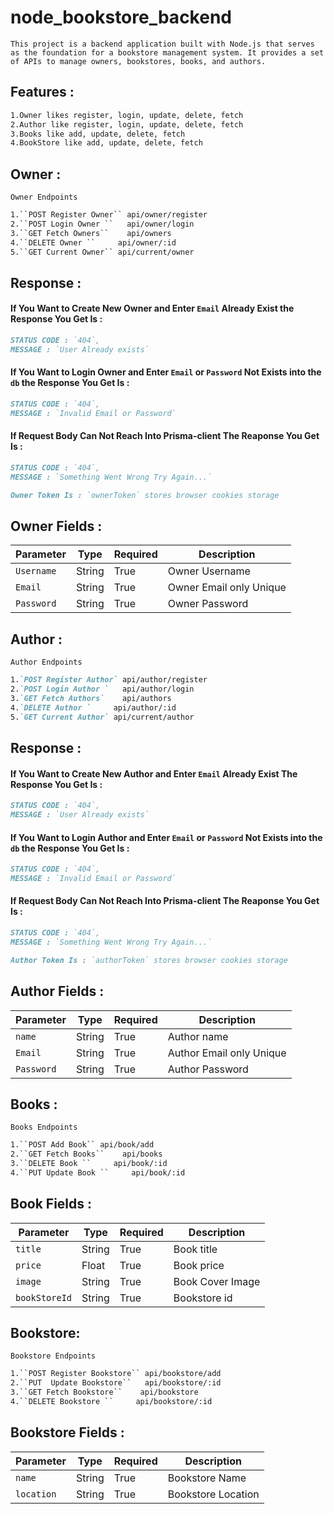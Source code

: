 # node_bookstore_backend
``This project is a backend application built with Node.js that serves as the foundation for a bookstore management system. It provides a set of APIs to manage owners, bookstores, books, and authors.``


## Features :

````markdown
1.Owner likes register, login, update, delete, fetch
2.Author like register, login, update, delete, fetch
3.Books like add, update, delete, fetch
4.BookStore like add, update, delete, fetch
````


## Owner :

``Owner Endpoints`` 
````markdown
1.``POST Register Owner`` api/owner/register
2.``POST Login Owner ``   api/owner/login
3.``GET Fetch Owners``    api/owners
4.``DELETE Owner ``     api/owner/:id
5.``GET Current Owner`` api/current/owner
````


## Response :

#### If You Want to Create New Owner and Enter ``Email`` Already Exist the Response You Get Is : 

````markdown
STATUS CODE : `404`,
MESSAGE : `User Already exists`
````


#### If You Want to Login Owner and Enter ``Email`` or ``Password`` Not Exists into the ``db``  the Response You Get Is : 

````markdown
STATUS CODE : `404`,
MESSAGE : `Invalid Email or Password`
````


#### If  Request Body Can Not Reach Into Prisma-client The Reaponse You Get Is : 

````markdown
STATUS CODE : `404`,
MESSAGE : `Something Went Wrong Try Again...`
````

````markdown
Owner Token Is : `ownerToken` stores browser cookies storage
````


## Owner Fields :

|  Parameter    |  Type   |    Required  |   Description  |
|  ------------ |---------|--------------|----------------|
|  `Username`   | String  | True         | Owner Username 
|  `Email`      | String  | True         | Owner Email only Unique
|  `Password`   | String  | True         | Owner Password



## Author :

``Author Endpoints`` 
````markdown
1.`POST Register Author` api/author/register
2.`POST Login Author `   api/author/login
3.`GET Fetch Authors`    api/authors
4.`DELETE Author `     api/author/:id
5.`GET Current Author` api/current/author
````


## Response :

#### If You Want to Create New Author and Enter ``Email`` Already Exist The Response You Get Is : 

````markdown
STATUS CODE : `404`,
MESSAGE : `User Already exists`
````


#### If You Want to Login Author and Enter ``Email`` or ``Password`` Not Exists into the ``db``  the Response You Get Is : 

```markdown
STATUS CODE : `404`,
MESSAGE : `Invalid Email or Password`
```


#### If  Request Body Can Not Reach Into Prisma-client The Reaponse You Get Is : 

````markdown
STATUS CODE : `404`,
MESSAGE : `Something Went Wrong Try Again...`
````

````markdown
Author Token Is : `authorToken` stores browser cookies storage
````


## Author Fields :

|  Parameter    |  Type   |    Required  |   Description  |
|  ------------ |---------|--------------|----------------|
|  `name`       | String  | True         | Author name 
|  `Email`      | String  | True         | Author Email only Unique
|  `Password`   | String  | True         | Author Password




## Books :

``Books Endpoints`` 
````markdown
1.``POST Add Book`` api/book/add
2.``GET Fetch Books``    api/books
3.``DELETE Book ``     api/book/:id
4.``PUT Update Book ``     api/book/:id
````
## Book Fields :

|  Parameter           |  Type   |    Required  |   Description  |
|  --------------------|---------|--------------|----------------|
|  `title`             | String  | True         | Book title
|  `price`             | Float   | True         | Book price
|  `image`             | String  | True         | Book Cover Image
|  `bookStoreId`       | String  | True         | Bookstore id



## Bookstore:

``Bookstore Endpoints`` 
````markdown
1.``POST Register Bookstore`` api/bookstore/add
2.``PUT  Update Bookstore``   api/bookstore/:id
3.``GET Fetch Bookstore``    api/bookstore
4.``DELETE Bookstore ``     api/bookstore/:id
````
## Bookstore Fields :

|  Parameter    |  Type   |    Required  |   Description  |
|  ------------ |---------|--------------|----------------|
|  `name`       | String  | True         | Bookstore Name
|  `location`   | String  | True         | Bookstore Location





